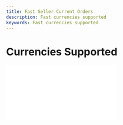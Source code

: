 ```yaml
---
title: Fast Seller Current Orders
description: Fast currencies supported
keywords: Fast currencies supported
---
```


# Currencies Supported

<embed src="/reusables/for-sellers/_currencies-supported.md" />
